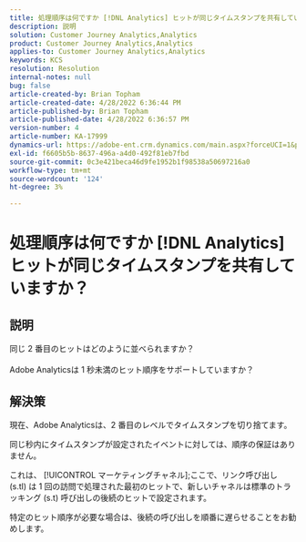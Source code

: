 ```yaml
---
title: 処理順序は何ですか [!DNL Analytics] ヒットが同じタイムスタンプを共有していますか？
description: 説明
solution: Customer Journey Analytics,Analytics
product: Customer Journey Analytics,Analytics
applies-to: Customer Journey Analytics,Analytics
keywords: KCS
resolution: Resolution
internal-notes: null
bug: false
article-created-by: Brian Topham
article-created-date: 4/28/2022 6:36:44 PM
article-published-by: Brian Topham
article-published-date: 4/28/2022 6:36:57 PM
version-number: 4
article-number: KA-17999
dynamics-url: https://adobe-ent.crm.dynamics.com/main.aspx?forceUCI=1&pagetype=entityrecord&etn=knowledgearticle&id=228cd325-22c7-ec11-a7b6-0022480a1b03
exl-id: f6605b5b-8637-496a-a4d0-492f81eb7fbd
source-git-commit: 0c3e421beca46d9fe1952b1f98538a50697216a0
workflow-type: tm+mt
source-wordcount: '124'
ht-degree: 3%

---
```


# 処理順序は何ですか [!DNL Analytics] ヒットが同じタイムスタンプを共有していますか？

## 説明

同じ 2 番目のヒットはどのように並べられますか？<br><br>Adobe Analyticsは 1 秒未満のヒット順序をサポートしていますか？

## 解決策


現在、Adobe Analyticsは、2 番目のレベルでタイムスタンプを切り捨てます。

同じ秒内にタイムスタンプが設定されたイベントに対しては、順序の保証はありません。

これは、 [!UICONTROL マーケティングチャネル];ここで、リンク呼び出し (s.tl) は 1 回の訪問で処理された最初のヒットで、新しいチャネルは標準のトラッキング (s.t) 呼び出しの後続のヒットで設定されます。

特定のヒット順序が必要な場合は、後続の呼び出しを順番に遅らせることをお勧めします。

